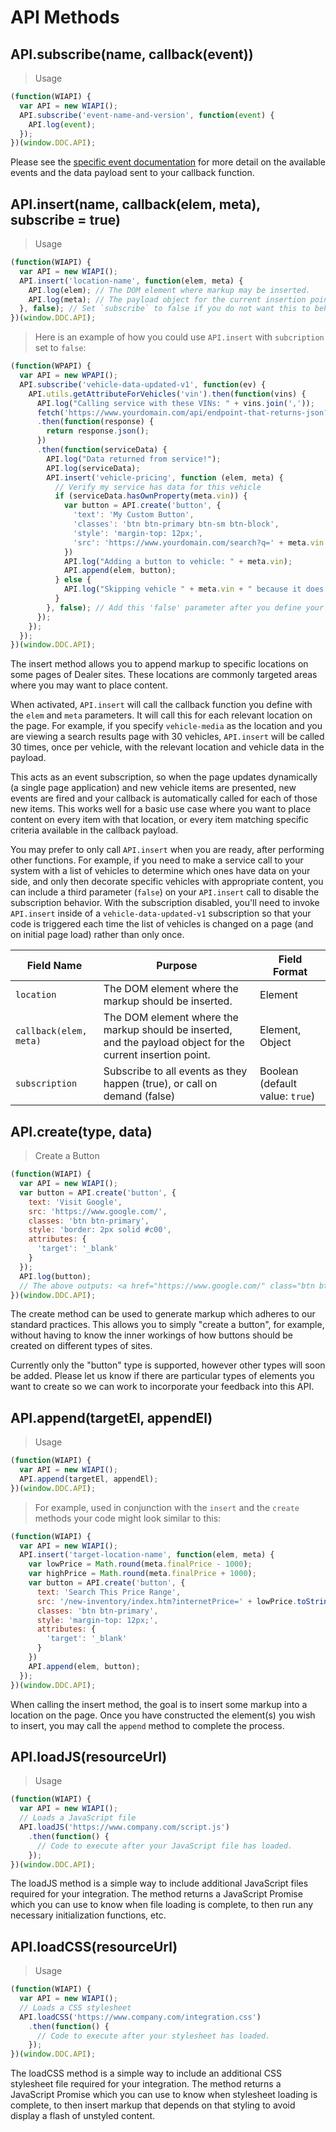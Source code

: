 # API Methods

## API.subscribe(name, callback(event))

> Usage

```javascript
(function(WIAPI) {
  var API = new WIAPI();
  API.subscribe('event-name-and-version', function(event) {
    API.log(event);
  });
})(window.DDC.API);
```
Please see the <a href="#event-subscriptions">specific event documentation</a> for more detail on the available events and the data payload sent to your callback function.

## API.insert(name, callback(elem, meta), subscribe = true)

> Usage

```javascript
(function(WIAPI) {
  var API = new WIAPI();
  API.insert('location-name', function(elem, meta) {
    API.log(elem); // The DOM element where markup may be inserted.
    API.log(meta); // The payload object for the current insertion point.
  }, false); // Set `subscribe` to false if you do not want this to behave as a subscription.
})(window.DDC.API);
```

> Here is an example of how you could use `API.insert` with `subcription` set to `false`:

```javascript
(function(WPAPI) {
  var API = new WPAPI();
  API.subscribe('vehicle-data-updated-v1', function(ev) {
    API.utils.getAttributeForVehicles('vin').then(function(vins) {
      API.log("Calling service with these VINs: " + vins.join(','));
      fetch('https://www.yourdomain.com/api/endpoint-that-returns-json?vins=' + vins.join(','))
      .then(function(response) {
        return response.json();
      })
      .then(function(serviceData) {
        API.log("Data returned from service!");
        API.log(serviceData);
        API.insert('vehicle-pricing', function (elem, meta) {
          // Verify my service has data for this vehicle
          if (serviceData.hasOwnProperty(meta.vin)) {
            var button = API.create('button', {
              'text': 'My Custom Button',
              'classes': 'btn btn-primary btn-sm btn-block',
              'style': 'margin-top: 12px;',
              'src': 'https://www.yourdomain.com/search?q=' + meta.vin
            })
            API.log("Adding a button to vehicle: " + meta.vin);
            API.append(elem, button);
          } else {
            API.log("Skipping vehicle " + meta.vin + " because it does not have service data.");
          }
        }, false); // Add this 'false' parameter after you define your callback function.
      });
    });
  });
})(window.DDC.API);
```

The insert method allows you to append markup to specific locations on some pages of Dealer sites. These locations are commonly targeted areas where you may want to place content.

When activated, `API.insert` will call the callback function you define with the `elem` and `meta` parameters. It will call this for each relevant location on the page. For example, if you specify `vehicle-media` as the location and you are viewing a search results page with 30 vehicles, `API.insert` will be called 30 times, once per vehicle, with the relevant location and vehicle data in the payload.

This acts as an event subscription, so when the page updates dynamically (a single page application) and new vehicle items are presented, new events are fired and your callback is automatically called for each of those new items. This works well for a basic use case where you want to place content on every item with that location, or every item matching specific criteria available in the callback payload.

You may prefer to only call `API.insert` when you are ready, after performing other functions. For example, if you need to make a service call to your system with a list of vehicles to determine which ones have data on your side, and only then decorate specific vehicles with appropriate content, you can include a third parameter (`false`) on your `API.insert` call to disable the subscription behavior. With the subscription disabled, you'll need to invoke `API.insert` inside of a `vehicle-data-updated-v1` subscription so that your code is triggered each time the list of vehicles is changed on a page (and on initial page load) rather than only once.


Field Name | Purpose | Field Format
-------------- | -------------- | --------------
`location` | The DOM element where the markup should be inserted. | Element
`callback(elem, meta)` | The DOM element where the markup should be inserted, and the payload object for the current insertion point. | Element, Object
`subscription` | Subscribe to all events as they happen (true), or call on demand (false) | Boolean (default value: `true`)

## API.create(type, data)

> Create a Button

```javascript
(function(WIAPI) {
  var API = new WIAPI();
  var button = API.create('button', {
    text: 'Visit Google',
    src: 'https://www.google.com/',
    classes: 'btn btn-primary',
    style: 'border: 2px solid #c00',
    attributes: {
      'target': '_blank'
    }
  });
  API.log(button);
  // The above outputs: <a href="https://www.google.com/" class="btn btn-primary" style="border: 2px solid rgb(204, 0, 0);" target="_blank">Visit Google</a>
})(window.DDC.API);
```

The create method can be used to generate markup which adheres to our standard practices. This allows you to simply "create a button", for example, without having to know the inner workings of how buttons should be created on different types of sites.

Currently only the "button" type is supported, however other types will soon be added. Please let us know if there are particular types of elements you want to create so we can work to incorporate your feedback into this API.

## API.append(targetEl, appendEl)

> Usage

```javascript
(function(WIAPI) {
  var API = new WIAPI();
  API.append(targetEl, appendEl);
})(window.DDC.API);
```

> For example, used in conjunction with the `insert` and the `create` methods your code might look similar to this:

```javascript
(function(WIAPI) {
  var API = new WIAPI();
  API.insert('target-location-name', function(elem, meta) {
    var lowPrice = Math.round(meta.finalPrice - 1000);
    var highPrice = Math.round(meta.finalPrice + 1000);
    var button = API.create('button', {
      text: 'Search This Price Range',
      src: '/new-inventory/index.htm?internetPrice=' + lowPrice.toString() + '-' + highPrice.toString(),
      classes: 'btn btn-primary',
      style: 'margin-top: 12px;',
      attributes: {
        'target': '_blank'
      }
    })
    API.append(elem, button);
  });
})(window.DDC.API);
```

When calling the insert method, the goal is to insert some markup into a location on the page. Once you have constructed the element(s) you wish to insert, you may call the `append` method to complete the process.

## API.loadJS(resourceUrl)

> Usage

```javascript
(function(WIAPI) {
  var API = new WIAPI();
  // Loads a JavaScript file
  API.loadJS('https://www.company.com/script.js')
    .then(function() {
      // Code to execute after your JavaScript file has loaded.
    });
})(window.DDC.API);
```

The loadJS method is a simple way to include additional JavaScript files required for your integration. The method returns a JavaScript Promise which you can use to know when file loading is complete, to then run any necessary initialization functions, etc.

## API.loadCSS(resourceUrl)

> Usage

```javascript
(function(WIAPI) {
  var API = new WIAPI();
  // Loads a CSS stylesheet
  API.loadCSS('https://www.company.com/integration.css')
    .then(function() {
      // Code to execute after your stylesheet has loaded.
    });
})(window.DDC.API);
```

The loadCSS method is a simple way to include an additional CSS stylesheet file required for your integration. The method returns a JavaScript Promise which you can use to know when stylesheet loading is complete, to then insert markup that depends on that styling to avoid display a flash of unstyled content.
